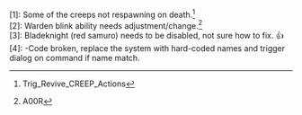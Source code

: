 [1]: Some of the creeps not respawning on death.[^1]  
[2]: Warden blink ability needs adjustment/change.[^2]  
[3]: Bladeknight (red samuro) needs to be disabled, not sure how to fix. :+1:  
[4]: -Code broken, replace the system with hard-coded names and trigger dialog on command if name match.  

[^1]: Trig_Revive_CREEP_Actions    
[^2]: A00R    
